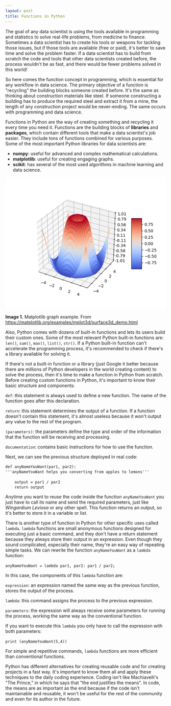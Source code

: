```yaml
---
layout: post
title: Functions in Python
---
```


The goal of any data scientist is using the tools available in programming and statistics to solve real-life problems, from medicine to finance. Sometimes a data scientist has to create his tools or weapons for tackling those issues, but if those tools are available (free or paid), it's better to save time and solve the problem faster. If a data scientist has to build from scratch the code and tools that other data scientists created before, the process wouldn't be as fast, and there would be fewer problems solved in this world!

So here comes the function concept in programming, which is essential for any workflow in data science. The primary objective of a function is "recycling" the building blocks someone created before. It's the same as thinking about construction materials like steel. If someone constructing a building has to produce the required steel and extract it from a mine, the length of any construction project would be never-ending. The same occurs with programming and data science.

Functions in Python are the way of creating something and recycling it every time you need it. Functions are the building blocks of **libraries** and **packages**, which contain different tools that make a data scientist's job easier. They include tons of functions combined for various purposes. Some of the most important Python libraries for data scientists are:

* **numpy**: useful for advanced and complex mathematical calculations.
* **matplotlib**: useful for creating engaging graphs.
* **scikit**: has several of the most used algorithms in machine learning and data science.

![Example of graph using matplotlib](../images/surface3d_demo.png)

**Image 1.** Matplotlib graph example. From https://matplotlib.org/examples/mplot3d/surface3d_demo.html

Also, Python comes with dozens of built-in functions and lets its users build their custom ones. Some of the most relevant Python built-in functions are: `len()`, `sum()`, `max()`, `list()`, `str()`. If a Python built-in function can't accelerate the programming process, it's recommended to check if there's a library available for solving it.

If there's not a built-in function or a library (just Google it better because there are millions of Python developers in the world creating content) to solve the process, then it's time to make a function in Python from scratch. Before creating custom functions in Python, it's important to know their basic structure and components:

`def`: this statement is always used to define a new function. The name of the function goes after this declaration.

`return`: this statement determines the output of a function. If a function doesn't contain this statement, it's almost useless because it won't output any value to the rest of the program.

`(parameters)`: the parameters define the type and order of the information that the function will be receiving and processing.

`documentation`: contains basic instructions for how to use the function.

Next, we can see the previous structure deployed in real code:

```
def anyNameYouWant(par1, par2):
'''anyNameYouWant helps you converting from apples to lemons'''

	output = par1 / par2
	return output
```
Anytime you want to reuse the code inside the function `anyNameYouWant` you just have to call its name and send the required parameters, just like *Wingardium Leviosa* or any other spell. This function returns an output, so it's better to store it in a variable or list.

There is another type of function in Python for other specific uses called `lambda`. `lambda` functions are small anonymous functions designed for executing just a basic command, and they don't have a return statement because they always store their output in an expression. Even though they sound complicated, especially their name, they're an easy way of repeating simple tasks. We can rewrite the function `anyNameYouWant` as a `lambda` function:

`anyNameYouWant = lambda par1, par2: par1 / par2;`

In this case, the components of this `lambda` function are:

`expression`: an expression named the same way as the previous function, stores the output of the process.

`lambda`: this command assigns the process to the previous expression.

`parameters`: the expression will always receive some parameters for running the process, working the same way as the conventional function.

If you want to execute this `lambda` you only have to call the expression with both parameters:

`print (anyNameYouWant(5,4))`

For simple and repetitive commands, `lambda` functions are more efficient than conventional functions.

Python has different alternatives for creating reusable code and for creating projects in a fast way. It's important to know them all and apply these techniques to the daily coding experience. Coding isn't like Machiavelli's "The Prince," in which he says that "the end justifies the means". In code, the means are as important as the end because if the code isn't maintainable and reusable, it won't be useful for the rest of the community and even for its author in the future.
